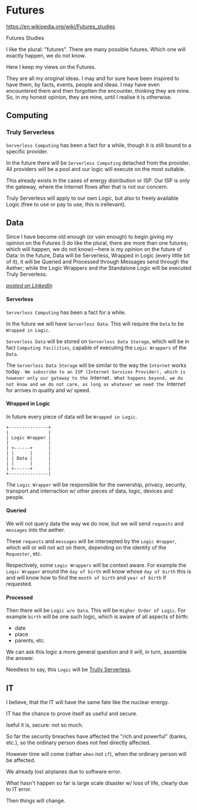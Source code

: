 # Futures

https://en.wikipedia.org/wiki/Futures_studies

Futures Studies

I like the plural: "futures". There are many possible futures. Which one will exactly happen, we do not know.

Here I keep my views on the Futures.

They are all my oroginal ideas. I may and for sure have been inspired to have them, by facts, events, people and ideas. I may have even encountered them and then forgotten the encounter, thinking they are mine. So, in my honest opinion, they are mine, until I realise it is otherwise.

## Computing

### Truly Serverless

`Serverless Computing` has been a fact for a while, though it is still bound to a specific provider.

In the future there will be `Serverless Computing` detached from the provider. All providers will be a pool and our logic will execute on the most suitable.

This already exists in the cases of energy distribution or ISP. Our ISP is only the gateway, where the Internet flows after that is not our concern.

Truly Serverless will apply to our own Logic, but also to freely available Logic (free to use or pay to use, this is irellevant).

## Data

Since I have become old enough (or vain enough) to begin giving my opinion on the Futures (I do like the plural, there are more than one futures; which will happen, we do not know)—here is my opinion on the future of Data: In the future, Data will be Serverless, Wrapped in Logic (every little bit of it), it will be Queried and Processed through Messages send through the Aether; while the Logic Wrappers and the Standalone Logic will be executed Truly Serverless.

[_posted on LinkedIn_](https://www.linkedin.com/posts/dahoum_dahoumnursery-activity-6822467415159402496-4Ckm)

#### Serverless

`Serverless Computing` has been a fact for a while.

In the future we will have `Serverless Data`. This will require the `Data` to be `Wrapped in Logic`.

`Serverless Data` will be stored on `Serverless Data Storage`, which will be in fact `Computing Facilities`, capable of executing the `Logic Wrappers` of the `Data`.

The `Serverless Data Storage` will be similar to the way the `Internet` works today`. We subscribe to an ISP (Internet Services Provider), which is however only our gateway to the `Internet`. What happens beyond, we do not know and we do not care, as long as whatever we need the `Internet` for arrives in quality and w/ speed.

#### Wrapped in Logic

In future every piece of data will be `Wrapped in Logic`.

```
+---------------+
|               |
| Logic Wrapper |
|               |
| +------+      |
| |      |      |
| | Data |      |
| |      |      |
| +------+      |
+---------------|
```

The `Logic Wrapper` will be responsible for the ownership, privacy, security, transport and interraction w/ other pieces of data, logic, devices and people.

#### Queried

We will not query data the way we do now, but we will send `requests` and `messages` into the aether.

These `requests` and `messages` will be intersepted by the `Logic Wrapper`, which will or will not act on them, depending on the identity of the `Requester`, etc.

Respectively, some `Logic Wrappers` will be context aware. For example the `Logic Wrapper` around the `day of birth` will know whose `day of birth` this is and will know how to find the `month of birth` and `year of birth` if requested.

#### Processed

Then there will be `Logic w/o Data`. This will be `Higher Order of Logic`. For example `birth` will be one such logic, which is aware of all aspects of birth:

* date
* place
* parents, etc.

We can ask this logic a more general question and it will, in turn, assemble the answer.

Needless to say, this `Logic` will be [Trully Serverless](#truly-serverless).

## IT

I believe, that the IT will have the same fate like the nuclear energy.

IT has the chance to prove itself as useful and secure.

Iseful it is, secure: not so much.

So far the security breaches have affected the "rich and powerful" (banks, etc.), so the ordinary person does not feel directly affected.

However time will come (rather `when` not `if`), when the ordinary person will be affected.

We already lost airplanes due to software error.

What hasn't happen so far is large scale disaster w/ loss of life, clearly due to IT error.

Then things will change.
